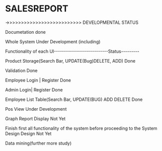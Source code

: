 # SALESREPORT
 ->>>>>>>>>>>>>>>>>>>>>>>>>>
 DEVELOPMENTAL STATUS
 
 
 Documetation done 
 
 Whole System Under Development
 (including)
 
 Functionality of each UI---------------------------Status---------
 
 
 Product Storage(Search Bar, UPDATE(Bug)DELETE, ADD) Done
 
 Validation Done
 
 Employee Login | Register Done
 
 Admin Login| Register Done
 
 
 Employee List Table(Search Bar, UPDATE(BUG) ADD DELETE Done
 
  Pos View Under Development 
 
 Graph Report Display Not Yet
 

 
 
 Finish first all functionality of the system before proceeding to the System Design
 Design Not Yet
 
 
  
 Data mining(further more study)
